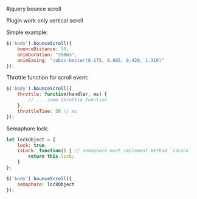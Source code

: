 #jquery bounce scroll

Plugin work only vertical scroll


Simple example:
```javascript
$('body').bounceScroll({
    bounceDistance: 50,
    animDuration: "260ms",
    animEasing: "cubic-bezier(0.175, 0.885, 0.420, 1.310)"
});
```


Throttle function for scroll event:
```javascript
$('body').bounceScroll({
    throttle: function(handler, ms) {
        // ... some throttle function
    },
    throttleTime: 50 // ms
});
```


Semaphore lock:
```javascript
let lockObject = {
    lock: true,
	isLock: function() { // semaphore must implement method `isLock`
        return this.lock;
    }
};

$('body').bounceScroll({
    semaphore: lockObject
});
```